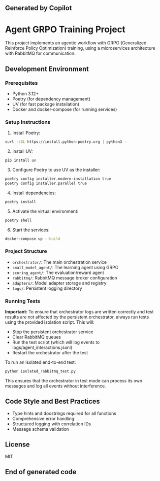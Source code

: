 ## Generated by Copilot
# Agent GRPO Training Project

This project implements an agentic workflow with GRPO (Generalized Reinforce Policy Optimization) training, using a microservices architecture with RabbitMQ for communication.

## Development Environment

### Prerequisites
- Python 3.12+
- Poetry (for dependency management)
- UV (for fast package installation)
- Docker and docker-compose (for running services)

### Setup Instructions

1. Install Poetry:
```bash
curl -sSL https://install.python-poetry.org | python3 -
```

2. Install UV:
```bash
pip install uv
```

3. Configure Poetry to use UV as the installer:
```bash
poetry config installer.modern-installation true
poetry config installer.parallel true
```

4. Install dependencies:
```bash
poetry install
```

5. Activate the virtual environment:
```bash
poetry shell
```

6. Start the services:
```bash
docker-compose up --build
```

### Project Structure
- `orchestrator/`: The main orchestration service
- `small_model_agent/`: The learning agent using GRPO
- `scoring_agent/`: The evaluation/reward agent
- `rabbitmq/`: RabbitMQ message broker configuration
- `adapters/`: Model adapter storage and registry
- `logs/`: Persistent logging directory

### Running Tests

**Important:** To ensure that orchestrator logs are written correctly and test results are not affected by the persistent orchestrator, always run tests using the provided isolation script. This will:
- Stop the persistent orchestrator service
- Clear RabbitMQ queues
- Run the test script (which will log events to logs/agent_interactions.jsonl)
- Restart the orchestrator after the test

To run an isolated end-to-end test:
```bash
python isolated_rabbitmq_test.py
```

This ensures that the orchestrator in test mode can process its own messages and log all events without interference.

## Code Style and Best Practices
- Type hints and docstrings required for all functions
- Comprehensive error handling
- Structured logging with correlation IDs
- Message schema validation

## License
MIT
## End of generated code
